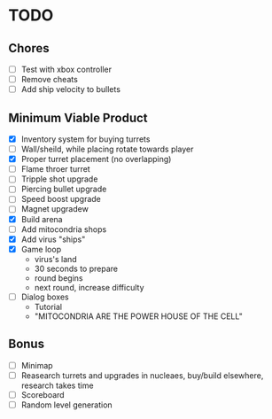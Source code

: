 # TODO

## Chores

- [ ] Test with xbox controller
- [ ] Remove cheats
- [ ] Add ship velocity to bullets

## Minimum Viable Product

- [x] Inventory system for buying turrets
- [ ] Wall/sheild, while placing rotate towards player
- [x] Proper turret placement (no overlapping)
- [ ] Flame throer turret
- [ ] Tripple shot upgrade
- [ ] Piercing bullet upgrade
- [ ] Speed boost upgrade
- [ ] Magnet upgradew
- [x] Build arena
- [ ] Add mitocondria shops
- [x] Add virus "ships"
- [x] Game loop
    - virus's land
    - 30 seconds to prepare
    - round begins
    - next round, increase difficulty
- [ ] Dialog boxes
    - Tutorial
    - "MITOCONDRIA ARE THE POWER HOUSE OF THE CELL"

## Bonus

- [ ] Minimap
- [ ] Reasearch turrets and upgrades in nucleaes, buy/build elsewhere, research takes time
- [ ] Scoreboard
- [ ] Random level generation